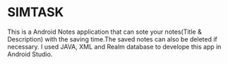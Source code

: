 # SIMTASK
This is a Android Notes application that can sote your notes(Title & Description) with the saving time.The saved notes can also be deleted if necessary.
I used JAVA, XML and Realm database to develope this app in Android Studio.
